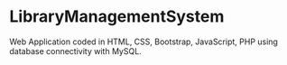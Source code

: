 # LibraryManagementSystem
Web Application coded in HTML, CSS, Bootstrap, JavaScript, PHP using database connectivity with MySQL.

